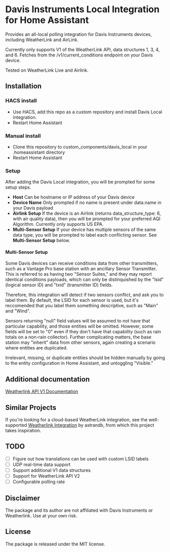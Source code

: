 # Davis Instruments Local Integration for Home Assistant

Provides an all-local polling integration for Davis Instruments devices, including WeatherLink and AirLink.

Currently only supports V1 of the WeatherLink API, data structures 1, 3, 4, and 6. Fetches from the /v1/current_conditions endpoint on your Davis device.

Tested on WeatherLink Live and Airlink.

## Installation

### HACS install

- Use HACS, add this repo as a custom repository and install Davis Local integration.
- Restart Home Assistant

### Manual install

- Clone this repository to custom_components/davis_local in your .homeassistant directory
- Restart Home Assistant

### Setup

After adding the Davis Local integration, you will be prompted for some setup steps.

* **Host** Can be hostname or IP address of your Davis device
* **Device Name** Only prompted if no name is present under data.name in your Davis payload
* **Airlink Setup** If the device is an Airlink (returns data_structure_type: 6, with air quality data), then you will be prompted for your preferred AQI Algorithm. Currently only supports US EPA.
* **Multi-Sensor Setup** If your device has multiple sensors of the same data type, you will be prompted to label each conflicting sensor. See **Multi-Sensor Setup** below.

#### Multi-Sensor Setup
Some Davis devices can receive conditions data from other transmitters, such as a Vantage Pro base station with an ancillary Sensor Transmitter. 
This is referred to as having two "Sensor Suites," and they may report identical conditions payloads, which can only be distinquished by the "lsid" (logical sensor ID) and "txid" (transmitter ID) fields.

Therefore, this integration will detect if two sensors conflict, and ask you to label them. By default, the LSID for each sensor is used, but it's reccomended that you label them something descriptive, such as "Main" and "Wind".

Sensors returning "null" field values will be assumed to not have that particular capability, and those entities will be omitted. However, some fields will be set to "0" even if they don't have that capability 
(such as rain totals on a non-rain collector). Further complicating matters, the base station may "inherit" data from other sensors, again creating a scenario where entities are duplicated.

Irrelevant, missing, or duplicate entities should be hidden manually by going to the entity configuration in Home Assistant, and untoggling "Visible."

## Additional documentation
[Weatherlink API V1 Documentation](https://weatherlink.github.io/weatherlink-live-local-api/)

## Similar Projects

If you're looking for a cloud-based WeatherLink integration, see the well-supported [Weatherlink Integration](https://github.com/astrandb/weatherlink) by astrandb, from which this project takes inspiration.

## TODO
- [ ] Figure out how translations can be used with custom LSID labels
- [ ] UDP real-time data support
- [ ] Support additional V1 data structures
- [ ] Support for WeatherLink API V2
- [ ] Configurable polling rate

## Disclaimer

The package and its author are not affiliated with Davis Instruments or Weatherlink. Use at your own risk.

## License

The package is released under the MIT license.
